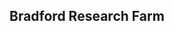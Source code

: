 ## Bradford Research Farm

<div id="map" style="height: 500px; margin-top: 20px;"></div>

<!-- Leaflet 样式和脚本 -->
<link
  rel="stylesheet"
  href="https://cdn.jsdelivr.net/npm/leaflet@1.9.3/dist/leaflet.css"
/>
<script src="https://cdn.jsdelivr.net/npm/leaflet@1.9.3/dist/leaflet.js"></script>

<script>
  document.addEventListener("DOMContentLoaded", function () {
    var map = L.map("map").setView([0, 0], 2); // 初始视图

    // 使用 Esri 提供的卫星图层
    L.tileLayer(
      "https://server.arcgisonline.com/ArcGIS/rest/services/World_Imagery/MapServer/tile/{z}/{y}/{x}",
      {
        attribution:
          "Tiles &copy; Esri — Source: Esri, Maxar, Earthstar Geographics, CNES/Airbus DS, USDA, USGS, AeroGRID, IGN, and the GIS User Community",
        maxZoom: 19,
      }
    ).addTo(map);

    // 加载 GeoJSON 数据
    fetch("/data/sensor.geojson")
      .then((response) => response.json())
      .then((geojsonData) => {
        var geoLayer = L.geoJSON(geojsonData, {
          onEachFeature: function (feature, layer) {
            let popupContent = "";

            if (feature.properties) {
              popupContent = Object.entries(feature.properties)
                .map(([key, val]) => `<strong>${key}</strong>: ${val}`)
                .join("<br>");
            }

            layer.bindPopup(popupContent || "无属性数据");
          },
        }).addTo(map);

        // 自动缩放视图到数据边界
        map.fitBounds(geoLayer.getBounds());
      });
  });
</script>
